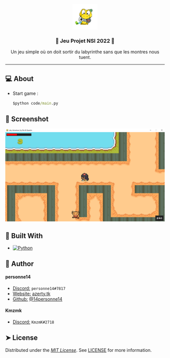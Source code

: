 <!-- PROJECT INFO -->
<br/>
<div align="center">
  <a href="https://github.com/14personne14/jeu_projet_nsi">
    <img src="images/logo.png" alt="Logo" width="80" height="80">
  </a>

  <h3 align="center">
    🔵 Jeu Projet NSI 2022 🔵
  </h3>

  <p align="center">
    Un jeu simple où on doit sortir du labyrinthe sans que les montres nous tuent. 
  </p>
</div>

---


<!-- USAGE -->
## 💻 About 

* Start game : 
  ```cmd
  $python code/main.py
  ```


<!-- SCREENSHOT -->
## 📲 Screenshot 
![Screenshot][screenshot]


<!-- BUILT WHIT -->
## 🔧 Built With
* [![Python][Python]][Python-url]


<!-- AUTHOR -->
## 🙇 Author
#### personne14 
- <ins>Discord:</ins> `personne14#7817`
- <ins>Website:</ins> [azerty.tk][Website-url]
- <ins>Github:</ins> [@14personne14][Github-url]

#### Kmzmk
- <ins>Discord:</ins> `KmzmK#2718`


<!-- LICENCE -->
## ➤ License
Distributed under the <ins>*MIT License*</ins>. See [LICENSE][Licence-url] for more information.


<!-- MARKDOWN LINKS & IMAGES -->
<!-- https://shields.io/ -->
[Website-url]: https://azerty.tk/
[Github-url]: https://github.com/14personne14
[Licence-url]: https://en.wikipedia.org/wiki/MIT_License
[screenshot]: images/screenshot.png
[Python]: https://img.shields.io/badge/python-346E9E?style=for-the-badge&logo=python&logoColor=white
[Python-url]: https://python.org/
[Php]: https://img.shields.io/badge/PHP-20232A?style=for-the-badge&logo=php&logoColor=white
[Php-url]: https://php.net/
[Bootstrap]: https://img.shields.io/badge/Bootstrap-563D7C?style=for-the-badge&logo=bootstrap&logoColor=white
[Bootstrap-url]: https://getbootstrap.com/
[JQuery]: https://img.shields.io/badge/jQuery-0769AD?style=for-the-badge&logo=jquery&logoColor=white
[JQuery-url]: https://jquery.com/
[Nodejs]: https://img.shields.io/badge/Node.JS-499537?style=for-the-badge&logo=node.js&logoColor=white
[Nodejs-url]: https://nodejs.org/ 
[Html]: https://img.shields.io/badge/html-DD4B25?style=for-the-badge&logo=html5&logoColor=white
[Html-url]: https://developer.mozilla.org/fr/docs/Web/HTML
[Javascript]: https://img.shields.io/badge/Javascript-EFD81D?style=for-the-badge&logo=javascript&logoColor=black&textColor=black
[Javascript-url]: https://developer.mozilla.org/fr/docs/Web/JavaScript
[Discordpy]: https://img.shields.io/badge/Discord.py-2D2D2D?style=for-the-badge&logo=discord&logoColor=white
[Discordpy-url]: https://discordpy.readthedocs.io/en/stable/
[Sqlite]: https://img.shields.io/badge/Sqlite-0F7BC8?style=for-the-badge&logo=sqlite&logoColor=white
[Sqlite-url]: https://sqlite.org/
[Css]: https://img.shields.io/badge/Css-214CE5?style=for-the-badge&logo=css3&logoColor=white
[Css-url]: https://developer.mozilla.org/fr/docs/Web/CSS
